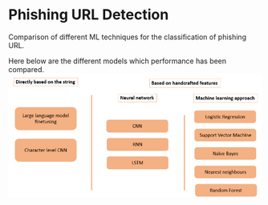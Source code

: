 # Phishing URL Detection

Comparison of different ML techniques for the classification of phishing URL.

Here below are the different models which performance has been compared.
![Alt text](report/report_img/modelspresentation.png)



